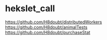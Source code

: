# hekslet_call

https://github.com/H8doubt/distributedWorkers
https://github.com/H8doubt/animalTests
https://github.com/H8doubt/purchaseStat

